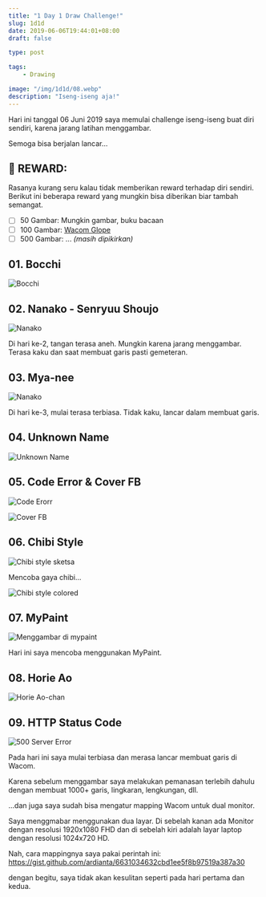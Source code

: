 ```yaml
---
title: "1 Day 1 Draw Challenge!"
slug: 1d1d
date: 2019-06-06T19:44:01+08:00
draft: false

type: post

tags:
    - Drawing

image: "/img/1d1d/08.webp"
description: "Iseng-iseng aja!"
---
```


Hari ini tanggal 06 Juni 2019 saya memulai challenge iseng-iseng
buat diri sendiri, karena jarang latihan menggambar.

Semoga bisa berjalan lancar...

## :gift: REWARD:

Rasanya kurang seru kalau tidak memberikan reward terhadap diri sendiri.
Berikut ini beberapa reward yang mungkin bisa diberikan biar tambah semangat.

- [ ] 50 Gambar: Mungkin gambar, buku bacaan
- [ ] 100 Gambar: [Wacom Glope](https://www.tokopedia.com/clickandgo/sarung-tangan-drawing-glove-untuk-pen-tablet-wacom-huion)
- [ ] 500 Gambar: ... *(masih dipikirkan)*

## 01. Bocchi

![Bocchi](/img/1d1d/01.webp)

## 02. Nanako - Senryuu Shoujo

![Nanako](/img/1d1d/02.webp)

Di hari ke-2, tangan terasa aneh. Mungkin karena jarang menggambar.
Terasa kaku dan saat membuat garis pasti gemeteran.

## 03. Mya-nee

![Nanako](/img/1d1d/03.webp)

Di hari ke-3, mulai terasa terbiasa. Tidak kaku, lancar dalam
membuat garis.

## 04. Unknown Name

![Unknown Name](/img/1d1d/04.webp)

## 05. Code Error & Cover FB

![Code Erorr](/img/1d1d/05.webp)

![Cover FB](/img/1d1d/05-2.webp)

## 06. Chibi Style

![Chibi style sketsa](/img/1d1d/06.webp)

Mencoba gaya chibi...

![Chibi style colored](/img/1d1d/06-colored.webp)

## 07. MyPaint

![Menggambar di mypaint](/img/1d1d/07.webp)

Hari ini saya mencoba menggunakan MyPaint.

## 08. Horie Ao

![Horie Ao-chan](/img/1d1d/08.webp)

## 09. HTTP Status Code

![500 Server Error](/img/1d1d/09.webp)

Pada hari ini saya mulai terbiasa dan merasa
lancar membuat garis di Wacom.

Karena sebelum menggambar saya melakukan
pemanasan terlebih dahulu dengan membuat
1000+ garis, lingkaran, lengkungan, dll.

...dan juga saya sudah bisa mengatur
mapping Wacom untuk dual monitor.

Saya menggmabar menggunakan dua layar.
Di sebelah kanan ada Monitor dengan resolusi 1920x1080 FHD
dan di sebelah kiri adalah layar laptop dengan resolusi 1024x720 HD.

Nah, cara mappingnya saya pakai perintah ini: https://gist.github.com/ardianta/6631034632cbd1ee5f8b97519a387a30

dengan begitu, saya tidak akan kesulitan seperti 
pada hari pertama dan kedua.